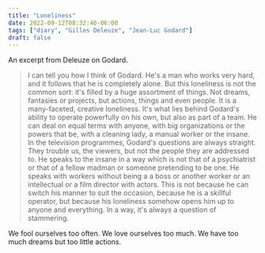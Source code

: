 ```yaml
---
title: "Loneliness"
date: 2022-09-12T08:32:40-06:00
tags: ["diary", "Gilles Deleuze", "Jean-Luc Godard"]
draft: false
---
```


An excerpt from Deleuze on Godard.

> I can tell you how I think of Godard. He's a man who works very hard, and it follows that he is completely alone. But this loneliness is not the common sort: it's filled by a huge assortment of things. Not dreams, fantasies or projects, but actions, things and even people. It is a many-faceted, creative loneliness. It's what lies behind Godard's ability to operate powerfully on his own, but also as part of a team. He can deal on equal terms with anyone, with big organizations or the powers that be, with a cleaning lady, a manual worker or the insane. In the television programmes, Godard's questions are always straight. They trouble us, the viewers, but not the people they are addressed to. He speaks to the insane in a way which is not that of a psychiatrist or that of a fellow madman or someone pretending to be one. He speaks with workers without being a a boss or another worker or an intellectual or a film director with actors. This is not because he can switch his manner to suit the occasion, because he is a skillful operator, but because his loneliness somehow opens him up to anyone and everything. In a way, it's always a question of stammering.

We fool ourselves too often. We love ourselves too much. We have too much dreams but too little actions.


